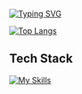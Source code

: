 <a href="https://git.io/typing-svg"><img src="https://readme-typing-svg.demolab.com?font=Fira+Code&pause=1000&color=F75DAC&center=false&width=435&lines=Isabeli+Estefano" alt="Typing SVG" /></a>

[![Top Langs](https://github-readme-stats-git-masterrstaa-rickstaa.vercel.app/api/top-langs/?username=BelistarE)](https://github.com/anuraghazra/github-readme-stats)

## Tech Stack
[![My Skills](https://skillicons.dev/icons?i=git,java,bash,c,cpp,html,css,js,npm,react,nodejs,webpack,ubuntu,vscode&theme=light)](https://skillicons.dev)
<!--
**BelistarE/BelistarE** is a ✨ _special_ ✨ repository because its `README.md` (this file) appears on your GitHub profile.

Here are some ideas to get you started:

- 🔭 I’m currently working on ...
- 🌱 I’m currently learning ...
- 👯 I’m looking to collaborate on ...
- 🤔 I’m looking for help with ...
- 💬 Ask me about ...
- 📫 How to reach me: ...
- 😄 Pronouns: ...
- ⚡ Fun fact: ...
-->
